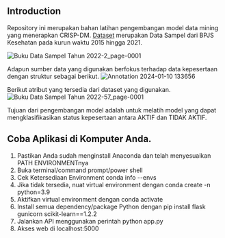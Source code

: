## Introduction
Repository ini merupakan bahan latihan pengembangan model data mining yang menerapkan CRISP-DM.
[Dataset](https://drive.google.com/drive/folders/1HWmqPe8dwr1NVZhRbEtdYaPVnjJe0e3E?usp=sharing) merupakan Data Sampel dari BPJS Kesehatan pada kurun waktu 2015 hingga 2021.

![Buku Data Sampel Tahun 2022-2_page-0001](https://github.com/san-limbong/Klasifikasi-Status-Kepesertaan-Case-Data-Sample-BPJS-2015-2021/assets/81342084/52765587-5ab6-4988-bf1f-669edf148ba2)

Adapun sumber data yang digunakan berfokus terhadap data kepesertaan dengan struktur sebagai berikut.
![Annotation 2024-01-10 133656](https://github.com/san-limbong/Klasifikasi-Status-Kepesertaan-Case-Data-Sample-BPJS-2015-2021/assets/81342084/fa86b49b-6094-498f-9c71-424d3eb4f921)

Berikut atribut yang tersedia dari dataset yang digunakan.
![Buku Data Sampel Tahun 2022-57_page-0001](https://github.com/san-limbong/Klasifikasi-Status-Kepesertaan-Case-Data-Sample-BPJS-2015-2021/assets/81342084/44114c91-0c11-451d-8484-2306a55ade7f)


Tujuan dari pengembangan model adalah untuk melatih model yang dapat mengklasifikasikan status kepesertaan antara AKTIF dan TIDAK AKTIF.

## Coba Aplikasi di Komputer Anda. 
1. Pastikan Anda sudah menginstall Anaconda dan telah menyesuaikan PATH ENVIRONMENTnya
2. Buka terminal/command prompt/power shell
3. Cek Ketersediaan Environment
    conda info --envs
4. Jika tidak tersedia, nuat virtual environment dengan 
    conda create -n <nama-environment> python=3.9
4. Aktifkan virtual environment dengan 
    conda activate <nama-environment>
5. Install semua dependency/package Python dengan
    pip install flask gunicorn scikit-learn==1.2.2
6. Jalankan API menggunakan perintah
    python app.py
7. Akses web di localhost:5000
    
